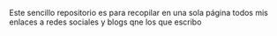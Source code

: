 Este sencillo repositorio es para recopilar en una sola página todos mis enlaces a redes sociales y blogs qne los que escribo